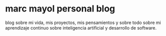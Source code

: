 marc mayol personal blog
========================

blog sobre mi vida, mis proyectos,  mis pensamientos y sobre todo sobre mi aprendizaje continuo sobre inteligencia artificial y desarrollo de software.